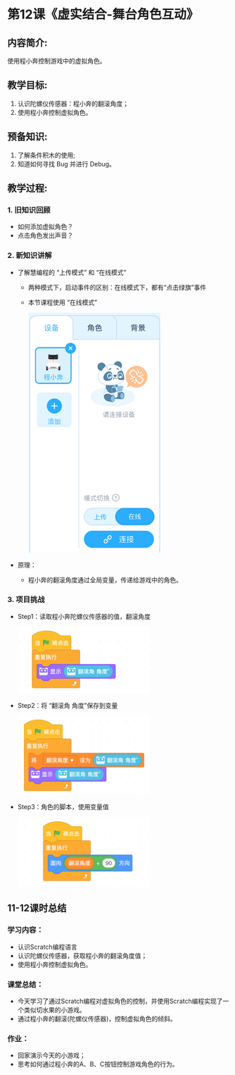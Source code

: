 <!-- # 机器人编程入门学习 -->
<style>
  .width150 {
      width: 150px;
  }
  .width300 {
      width: 300px;
  }
  .width600 {
      width: 600px;
  }
</style>

# 第12课《虚实结合-舞台角色互动》

## 内容简介:
使用程小奔控制游戏中的虚拟角色。

## 教学目标:
1. 认识陀螺仪传感器：程小奔的翻滚角度；
1. 使用程小奔控制虚拟角色。

## 预备知识:
1. 了解条件积木的使用;
1. 知道如何寻找 Bug 并进行 Debug。


## 教学过程:

### 1. 旧知识回顾
- 如何添加虚拟角色？
- 点击角色发出声音？

### 2. 新知识讲解

- 了解慧编程的 “上传模式” 和 “在线模式”
  - 两种模式下，启动事件的区别：在线模式下，都有“点击绿旗”事件
  - 本节课程使用 “在线模式”  

    <img src="./images/12-1.png" class="width300" />

- 原理：
  - 程小奔的翻滚角度通过全局变量，传递给游戏中的角色。

### 3. 项目挑战

- Step1：读取程小奔陀螺仪传感器的值，翻滚角度
    
  <img src="./images/12-2.png" class="width300" />


- Step2：将 “翻滚角 角度”保存到变量

    <img src="./images/12-3.png" class="width300" />

- Step3：角色的脚本，使用变量值

  <img src="./images/12-4.png" class="width300" />


## 11-12课时总结

### 学习内容：
* 认识Scratch编程语言
* 认识陀螺仪传感器，获取程小奔的翻滚角度值；
* 使用程小奔控制虚拟角色。

### 课堂总结：
* 今天学习了通过Scratch编程对虚拟角色的控制，并使用Scratch编程实现了一个类似切水果的小游戏。
* 通过程小奔的翻滚(陀螺仪传感器)，控制虚拟角色的倾斜。

### 作业：
* 回家演示今天的小游戏；
* 思考如何通过程小奔的A、B、C按钮控制游戏角色的行为。
